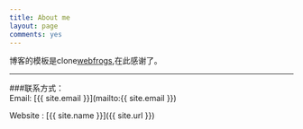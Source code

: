 ```yaml
---
title: About me
layout: page
comments: yes
---
```



博客的模板是clone[webfrogs](https://github.com/webfrogs/webfrogs.github.com),在此感谢了。

----

###联系方式：        
Email: [{{ site.email }}](mailto:{{ site.email }})

Website : [{{ site.name }}]({{ site.url }})
